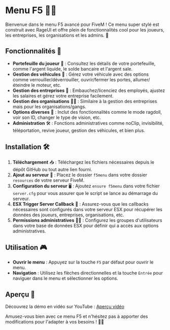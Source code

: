 # Menu F5 🚗💼

Bienvenue dans le menu F5 avancé pour FiveM ! Ce menu super stylé est construit avec RageUI et offre plein de fonctionnalités cool pour les joueurs, les entreprises, les organisations et les admins. 🎉

## Fonctionnalités 🌟

- **Portefeuille du joueur** 🏦 : Consultez les détails de votre portefeuille, comme l'argent liquide, le solde bancaire et l'argent sale.
- **Gestion des véhicules** 🚗 : Gérez votre véhicule avec des options comme verrouiller/déverrouiller, ouvrir/fermer les portes, allumer/éteindre le moteur, etc.
- **Gestion des entreprises** 💼 : Embauchez/licenciez des employés, ajustez les salaires et gérez votre entreprise facilement.
- **Gestion des organisations** 🕵️‍♂️ : Similaire à la gestion des entreprises mais pour les organisations/gangs.
- **Options diverses** 🚀 : Inclut des fonctionnalités comme le mode ragdoll, voir son ID, changer le type de vision, etc.
- **Administration** 🛠️ : Fonctions administratives comme noClip, invisibilité, téléportation, revive joueur, gestion des véhicules, et bien plus.

## Installation 🛠️

1. **Téléchargement** 📥 : Téléchargez les fichiers nécessaires depuis le dépôt GitHub ou tout autre lien fourni.
2. **Ajout au serveur** 🚀 : Placez le dossier `f5menu` dans votre dossier `resources` de votre serveur FiveM.
3. **Configuration du serveur** 🖥️ : Ajoutez `ensure f5menu` dans votre fichier `server.cfg` pour vous assurer que le script se lance au démarrage du serveur.
4. **ESX Trigger Server Callback** 🔧 : Assurez-vous que les callbacks nécessaires sont configurés dans votre serveur ESX pour récupérer les données des joueurs, entreprises, organisations, etc.
5. **Permissions administratives** 👮‍♂️ : Configurez les groupes d'utilisateurs dans votre base de données ESX pour définir qui a accès aux options administratives.

## Utilisation 🎮

- **Ouvrir le menu** : Appuyez sur la touche `F5` par défaut pour ouvrir le menu.
- **Navigation** : Utilisez les flèches directionnelles et la touche `Entrée` pour naviguer dans le menu et sélectionner les options.

## Aperçu 🎥

Découvrez la démo en vidéo sur YouTube : [Aperçu vidéo](https://www.youtube.com/watch?v=DW8GL8dOJ3A&t=9s)

Amusez-vous bien avec ce menu F5 et n'hésitez pas à apporter des modifications pour l'adapter à vos besoins ! 🚀🔧

